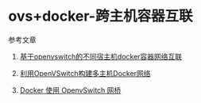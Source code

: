 # ovs+docker-跨主机容器互联

参考文章

1. [基于openvswitch的不同宿主机docker容器网络互联](http://lpyyn.iteye.com/blog/2308714)

2. [利用OpenVSwitch构建多主机Docker网络](http://www.open-open.com/lib/view/open1427619868316.html)

3. [Docker 使用 OpenvSwitch 网桥](http://blog.csdn.net/yeasy/article/details/42555431)